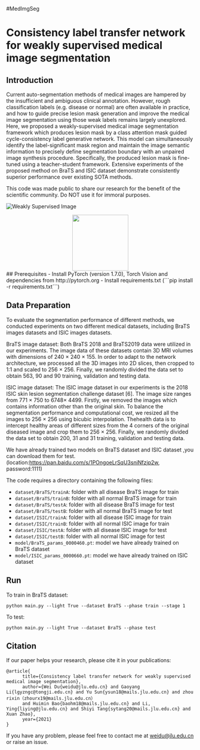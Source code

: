 #MedImgSeg

# Consistency label transfer network for weakly supervised medical image segmentation
## Introduction
Current auto-segmentation methods of medical images
are hampered by the insufficient and ambiguous clinical annotation. However, rough classification labels (e.g. disease
or normal) are often available in practice, and how to guide
precise lesion mask generation and improve the medical image segmentation using those weak labels remains largely
unexplored. Here, we proposed a weakly-supervised medical image segmentation framework which produces lesion
mask by a class attention mask guided cycle-consistency
label generative network. This model can simultaneously identify the label-significant mask region and maintain
the image semantic information to precisely define segmentation boundary with an unpaired image synthesis procedure. Specifically, the produced lesion mask is fine-tuned
using a teacher-student framework. Extensive experiments
of the proposed method on BraTS and ISIC dataset demonstrate consistently superior performance over existing SOTA methods.

This code was made public to share our research for the benefit of the scientific community. Do NOT use it for immoral purposes.

![Weakly Supervised Image ](https://raw.githubusercontent.com/mlcb-jlu/MedImgSeg/master/img-folder/weak_result_contrast.png)
<div align=center><img width="150" height="150" src="https://raw.githubusercontent.com/mlcb-jlu/MedImgSeg/master/img-folder/weak_result_contrast.png"/></div>
## Prerequisites
- Install PyTorch (version 1.7.0), Torch Vision and dependencies from http://pytorch.org
- Install requirements.txt (```pip install -r requirements.txt```)

## Data Preparation
To evaluate the segmentation performance of different methods, we conducted experiments on two different medical datasets, including BraTS images datasets and ISIC images datasets.

BraTS image dataset: Both BraTS 2018 and BraTS2019 data were utilized in our experiments. The
image data of these datasets contain 3D MRI volumes with
dimensions of 240 × 240 × 155. In order to adapt to the
network architecture, we processed all the 3D images into
2D slices, then cropped to 1:1 and scaled to 256 × 256. Finally, we randomly divided the data set to obtain 563, 90 and 90 training, validation and testing data.

lSIC image dataset: The lSIC image dataset in our experiments is the 2018 ISIC skin lesion segmentation challenge
dataset [6]. The image size ranges from 771 × 750 to 6748× 4499. Firstly, we removed the images which contains information other 
than the original skin. To balance the segmentation performance and computational cost, we resized
all the images to 256 × 256 using bicubic interpolation. Thehealth data is to intercept healthy areas of different sizes
from the 4 corners of the original diseased image and crop them to 256 × 256. Finally, we randomly divided the data
set to obtain 200, 31 and 31 training, validation and testing data.

We have already trained two models on BraTS dataset and ISIC dataset ,you can download them for test.(location:https://pan.baidu.com/s/1POngoeLrSqU3sniNfzjp2w, password:1111)

The code requires a directory containing the following files:
- `dataset/BraTS/trainA`: folder with all disease BraTS image for train
- `dataset/BraTS/trainB`: folder with all normal BraTS image for train
- `dataset/BraTS/testA`: folder with all disease BraTS image for test
- `dataset/BraTS/testB`: folder with all normal BraTS image for test
- `dataset/ISIC/trainA`: folder with all disease ISIC image for train
- `dataset/ISIC/trainB`: folder with all normal ISIC image for train
- `dataset/ISIC/testA`: folder with all disease ISIC image for test
- `dataset/ISIC/testB`: folder with all normal ISIC image for test
- `model/BraTS_params_0000460.pt`: model we have already trained on BraTS dataset
- `model/ISIC_params_0000660.pt`: model we have already trained on ISIC dataset

## Run
To train in BraTS dataset:
```
python main.py --light True --dataset BraTS --phase train --stage 1
```
To test:
```
python main.py --light True --dataset BraTS --phase test
```

## Citation

If our paper helps your research, please cite it in your publications:
```
@article{
      title={Consistency label transfer network for weakly supervised medical image segmentation}, 
      author={Wei Du{weidu@jlu.edu.cn} and Gaoyang Li{lgyzngc@tongji.edu.cn} and Yu Sun{ysun18@mails.jlu.edu.cn} and zhou rixin（zhourx19@mails.jlu.edu.cn） 
      and Huimin Bao{baohm18@mails.jlu.edu.cn} and Li, Ying{liying@jlu.edu.cn} and Shiyi Tang{sytang20@mails.jlu.edu.cn} and Xuan Zhao},
      year={2021}
}
```

If you have any problem, please feel free to contact me at [weidu@jlu.edu.cn](mailto:weidu@jlu.edu.cn) or raise an issue.
